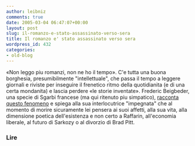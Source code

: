 ```yaml
---
author: leibniz
comments: true
date: 2005-03-04 06:47:07+00:00
layout: post
slug: il-romanzo-e-stato-assassinato-verso-sera
title: Il romanzo e' stato assassinato verso sera
wordpress_id: 432
categories:
- old-blog
---
```


«Non leggo piu romanzi, non ne ho il tempo». C'e tutta una buona
borghesia, presumibilmente "intellettuale", che passa il tempo a
leggere giornali e riviste per inseguire il frenetico ritmo della
quotidianita (e di una certa mondanita) e lascia perdere «le storie
inventate». Frederic Beigbeder, una specie di Sgarbi francese (ma qui
ritenuto piu simpatico), [racconta questo fenomeno](http://www.lire.fr/chronique.asp/idC=48165/idR=142/idG=)
e spiega alla sua interlocutrice "impegnata" che al momento di morire
sicuramente lei pensera ai suoi affetti, alla sua vita, alla dimensione
poetica dell'esistenza e non certo a Raffarin, all'economia liberale,
al futuro di Sarkozy o al divorzio di Brad Pitt.




### Lire
